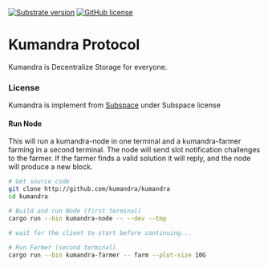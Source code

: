 [![Substrate version](https://img.shields.io/badge/Substrate-3.0.0-blue?logo=Parity%20Substrate)](https://substrate.dev/) [![GitHub license](https://img.shields.io/badge/license-GPL3%2FApache2-blue)](#LICENSE)

# Kumandra Protocol
Kumandra is Decentralize Storage for everyone.

### License

Kumandra is implement from [Subspace](https://github.com/subspace/subspace) under Subspace license


#### Run Node

This will run a kumandra-node in one terminal and a kumandra-farmer farming in a second terminal.
The node will send slot notification challenges to the farmer.
If the farmer finds a valid solution it will reply, and the node will produce a new block.

```bash
# Get source code
git clone http://github.com/kumandra/kumandra
cd kumandra

# Build and run Node (first terminal)
cargo run --bin kumandra-node -- --dev --tmp

# wait for the client to start before continuing...

# Run Farmer (second terminal)
cargo run --bin kumandra-farmer -- farm --plot-size 10G
```
